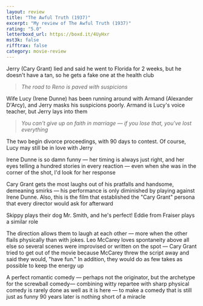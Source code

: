 ```yaml
---
layout: review
title: "The Awful Truth (1937)"
excerpt: "My review of The Awful Truth (1937)"
rating: "5.0"
letterboxd_url: https://boxd.it/4UyHxr
mst3k: false
rifftrax: false
category: movie-review
---
```


Jerry (Cary Grant) lied and said he went to Florida for 2 weeks, but he doesn't have a tan, so he gets a fake one at the health club

<blockquote><i>The road to Reno is paved with suspicions</i></blockquote>Wife Lucy (Irene Dunne) has been running around with Armand (Alexander D'Arcy), and Jerry masks his suspicions poorly. Armand is Lucy's voice teacher, but Jerry lays into them
<blockquote><i>You can't give up on faith in marriage — if you lose that, you've lost everything </i></blockquote>The two begin divorce proceedings, with 90 days to contest. Of course, Lucy may still be in love with Jerry

Irene Dunne is so damn funny — her timing is always just right, and her eyes telling a hundred stories in every reaction — even when she was in the corner of the shot, I'd look for her response

Cary Grant gets the most laughs out of his pratfalls and handsome, demeaning smirks — his performance is only diminished by playing against Irene Dunne. Also, this is the film that established the "Cary Grant" persona that every director would ask for afterward

Skippy plays their dog Mr. Smith, and he's perfect! Eddie from Fraiser plays a similar role

The direction allows them to laugh at each other — more when the other flails physically than with jokes. Leo McCarey loves spontaneity above all else so several scenes were improvised or written on the spot — Cary Grant tried to get out of the movie because McCarey threw the script away and said they would, "have fun." In addition, they would do as few takes as possible to keep the energy up

A perfect romantic comedy — perhaps not the originator, but the archetype for the screwball comedy— combining witty repartee with sharp physical comedy is rarely done as well as it is here — to make a comedy that is still just as funny 90 years later is nothing short of a miracle

